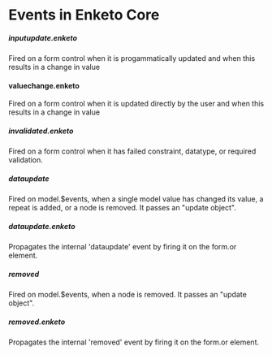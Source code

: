 Events in Enketo Core
=======================

##### inputupdate.enketo
Fired on a form control when it is progammatically updated and when this results in a change in value

#### valuechange.enketo
Fired on a form control when it is updated directly by the user and when this results in a change in value

##### invalidated.enketo
Fired on a form control when it has failed constraint, datatype, or required validation. 

##### dataupdate
Fired on model.$events, when a single model value has changed its value, a repeat is added, or a node is removed. It passes an "update object".

##### dataupdate.enketo
Propagates the internal 'dataupdate' event by firing it on the form.or element.

##### removed
Fired on model.$events, when a node is removed. It passes an "update object".

##### removed.enketo
Propagates the internal 'removed' event by firing it on the form.or element.
